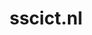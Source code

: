 ---
layout: post
title: "sscict.nl"
internal_url: "/dutchgov/sscict.nl.html"
subdomains_count: 14
all_subdomains_count: 20
urls_count: 4
ssl_rank: 0
http_rank: 52.5
url_link: /data/sscict.nl/urls.txt
all_subdomains_link: /data/sscict.nl/all_subdomains.txt
subdomains_link: /data/sscict.nl/subdomains.txt
categories: dutchgov
---